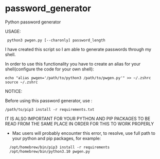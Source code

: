 # password_generator

Python password generator

USAGE:

```
 python3 pwgen.py [--charonly] password_length
```

I have created this script so I am able to generate passwords through my shell.

In order to use this functionality you have to create an alias for your shell(configure the code for your own shell):

```
echo "alias pwgen='/path/to/python3 /path/to/pwgen.py'" >> ~/.zshrc
source ~/.zshrc
```

NOTICE:

Before using this password generator, use :

```
/path/to/pip3 install -r requirements.txt
```

IT IS ALSO IMPORTANT FOR YOUR PYTHON AND PIP PACKAGES TO BE READ FROM THE SAME PLACE IN ORDER FOR THIS TO WORK PROPERLY

-   Mac users will probably encounter this error, to resolve, use full path to your python and pip packages, for example:

```
  /opt/homebrew/bin/pip3 install -r requirements
  /opt/homebrew/bin/python3.10 pwgen.py
```
